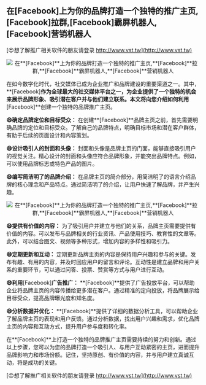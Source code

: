 ## **在**[Facebook]**上为你的品牌打造一个独特的推广主页,**[Facebook]**拉群,**[Facebook]**霸屏机器人,**[Facebook]**营销机器人**

[😍想了解推广相关软件的朋友请登录 http://www.vst.tw](http://www.vst.tw)

 <center><img src="https://vst.tw/MP4/tuiguang/png/7.png" alt="在**[Facebook]**上为你的品牌打造一个独特的推广主页,**[Facebook]**拉群,**[Facebook]**霸屏机器人,**[Facebook]**营销机器人"></center>

在如今数字化时代，社交媒体已成为企业推广和品牌建设的重要渠道之一。其中，**[Facebook]**作为全球最大的社交媒体平台之一，为企业提供了一个独特的机会来展示品牌形象、吸引潜在客户并与他们建立联系。本文将向您介绍如何利用**[Facebook]**创建一个独特的品牌推广主页。

**😄确定品牌定位和目标受众：**
在创建**[Facebook]**品牌主页之前，首先需要明确品牌的定位和目标受众。了解自己的品牌特点，明确目标市场和潜在客户群体，有助于后续的页面设计和内容策划。

**😄设计吸引人的封面和头像：**
封面和头像是品牌主页的门面，能够直接吸引用户的视觉关注。精心设计的封面和头像应符合品牌形象，并能突出品牌特点。例如，可以使用品牌标志或特色产品的图片。

**😄编写简洁明了的品牌介绍：**
在品牌主页的简介部分，用简洁明了的语言介绍品牌的核心理念和产品特点。通过简洁明了的介绍，让用户快速了解品牌，并产生兴趣。

 <center><img src="https://vst.tw/MP4/tuiguang/png/2.png" alt="在**[Facebook]**上为你的品牌打造一个独特的推广主页,**[Facebook]**拉群,**[Facebook]**霸屏机器人,**[Facebook]**营销机器人"></center>

**😄提供有价值的内容：**
为了吸引用户并建立与他们的关系，品牌主页需要提供有价值的内容。可以发布与品牌相关的行业资讯、产品使用技巧、教育性的文章等。此外，可以结合图文、视频等多种形式，增加内容的多样性和吸引力。

**😄定期更新和互动：**
定期更新品牌主页的内容是保持用户兴趣和参与的关键。发布有趣、有用的内容，并及时回应用户的留言和评论。互动性是建立品牌和用户关系的重要环节，可以通过问答、投票、赞赏等方式与用户进行互动。

**😄利用**[Facebook]**广告推广：**
**[Facebook]**提供了广告投放平台，可以帮助企业将品牌主页的内容传播给更多潜在客户。通过精准的定向投放，将品牌展示给目标受众，提高品牌曝光度和知名度。

**😄分析数据并优化：**
**[Facebook]**提供了详细的数据分析工具，可以帮助企业了解品牌主页的表现和用户反馈。通过分析数据，找出用户兴趣和需求，优化品牌主页的内容和互动方式，提升用户参与度和转化率。

在**[Facebook]**上打造一个独特的品牌推广主页需要持续的努力和创新。通过以上步骤，您可以为您的品牌打造一个吸引人、与用户互动紧密的主页，进而提升品牌影响力和市场份额。记住，坚持原创、有价值的内容，并与用户建立真诚互动，将是成功的关键。

[😍想了解推广相关软件的朋友请登录 http://www.vst.tw](http://www.vst.tw)



